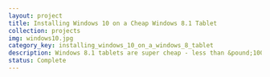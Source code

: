 ```yaml
---
layout: project
title: Installing Windows 10 on a Cheap Windows 8.1 Tablet
collection: projects
img: windows10.jpg
category_key: installing_windows_10_on_a_windows_8_tablet
description: Windows 8.1 tablets are super cheap - less than &pound;100 in many cases. But Windows 8.1 sucks as a tablet OS - it just wasn't meant for fingers. Can I buy one of these cheap tablets and install Windows 10 instead?
status: Complete
---
```

